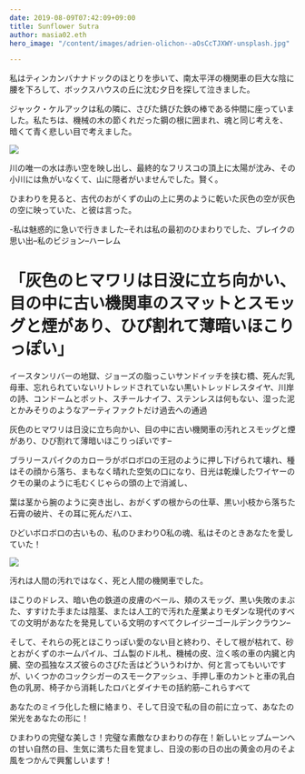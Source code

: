 ```yaml
---
date: 2019-08-09T07:42:09+09:00
title: Sunflower Sutra
author: masia02.eth
hero_image: "/content/images/adrien-olichon--aOsCcTJXWY-unsplash.jpg"

---
```

私はティンカンバナナドックのほとりを歩いて、南太平洋の機関車の巨大な陰に腰を下ろして、ボックスハウスの丘に沈む夕日を探して泣きました。

ジャック・ケルアックは私の隣に、さびた錆びた鉄の棒である仲間に座っていました。私たちは、機械の木の節くれだった鋼の根に囲まれ、魂と同じ考えを、暗くて青く悲しい目で考えました。

![](/content/images/elcarito-CRn-_80z4SE-unsplash.jpg)

川の唯一の水は赤い空を映し出し、最終的なフリスコの頂上に太陽が沈み、その小川には魚がいなくて、山に隠者がいませんでした。賢く。

ひまわりを見ると、古代のおがくずの山の上に男のように乾いた灰色の空が灰色の空に映っていた、と彼は言った。

\-私は魅惑的に急いで行きました–それは私の最初のひまわりでした、ブレイクの思い出–私のビジョン–ハーレム

# 「灰色のヒマワリは日没に立ち向かい、目の中に古い機関車のスマットとスモッグと煙があり、ひび割れて薄暗いほこりっぽい」

イースタンリバーの地獄、ジョーズの脂っこいサンドイッチを挟む橋、死んだ乳母車、忘れられていないリトレッドされていない黒いトレッドレスタイヤ、川岸の詩、コンドームとポット、スチールナイフ、ステンレスは何もない、湿った泥とかみそりのようなアーティファクトだけ過去への通過

灰色のヒマワリは日没に立ち向かい、目の中に古い機関車の汚れとスモッグと煙があり、ひび割れて薄暗いほこりっぽいです–

ブラリースパイクのカローラがボロボロの王冠のように押し下げられて壊れ、種はその顔から落ち、まもなく晴れた空気の口になり、日光は乾燥したワイヤーのクモの巣のように毛むくじゃらの頭の上で消滅し、

葉は茎から腕のように突き出し、おがくずの根からの仕草、黒い小枝から落ちた石膏の破片、その耳に死んだハエ、

ひどいボロボロの古いもの、私のひまわりO私の魂、私はそのときあなたを愛していた！

![](/content/images/francesco-mazzoli-0xh3QPqcfKM-unsplash.jpg)

汚れは人間の汚れではなく、死と人間の機関車でした。

ほこりのドレス、暗い色の鉄道の皮膚のベール、頬のスモッグ、黒い失敗のまぶた、すすけた手または陰茎、または人工的で汚れた産業よりモダンな現代のすべての文明があなたを発見している文明のすべてクレイジーゴールデンクラウン–

そして、それらの死とほこりっぽい愛のない目と終わり、そして根が枯れて、砂とおがくずのホームパイル、ゴム製のドル札、機械の皮、泣く咳の車の内臓と内臓、空の孤独なスズ彼らのさびた舌はどういうわけか、何と言ってもいいですが、いくつかのコックシガーのスモークアッシュ、手押し車のカントと車の乳白色の乳房、椅子から消耗したロバとダイナモの括約筋–これらすべて

あなたのミイラ化した根に絡まり、そして日没で私の目の前に立って、あなたの栄光をあなたの形に！

ひまわりの完璧な美しさ！完璧な素敵なひまわりの存在！新しいヒップムーンへの甘い自然の目、生気に満ちた目を覚まし、日没の影の日の出の黄金の月のそよ風をつかんで興奮しいます！